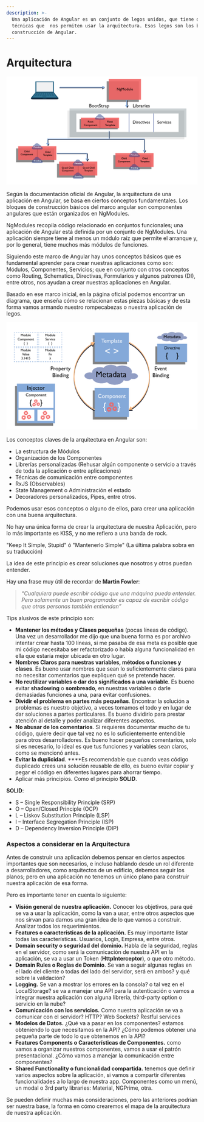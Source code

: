 ```yaml
---
description: >-
  Una aplicación de Angular es un conjunto de legos unidos, que tiene diferentes
  técnicas que  nos permiten usar la arquitectura. Esos legos son los bloques de
  construcción de Angular.
---
```


# Arquitectura

![](../../../.gitbook/assets/slidespng_mesa-de-trabajo-1.png)

Según la documentación oficial de Angular, la arquitectura de una aplicación en Angular, se basa en ciertos conceptos fundamentales. Los bloques de construcción básicos del marco angular son componentes angulares que están organizados en NgModules. 

NgModules recopila código relacionado en conjuntos funcionales; una aplicación de Angular está definida por un conjunto de NgModules. Una aplicación siempre tiene al menos un módulo raíz que permite el arranque y, por lo general, tiene muchos más módulos de funciones.

Siguiendo este marco de Angular hay unos conceptos básicos que es fundamental aprender para crear nuestras aplicaciones como son: Módulos, Componentes, Servicios; que en conjunto con otros conceptos como Routing, Schematics, Directivas, Formularios y algunos patrones \(DI\), entre otros, nos ayudan a crear nuestras aplicaciones en Angular.

Basado en ese marco inicial, en la página oficial podemos encontrar un diagrama, que enseña cómo se relacionan estas piezas básicas y de esta forma vamos armando nuestro rompecabezas o nuestra aplicación de legos.

![](../../../.gitbook/assets/slidespng_mesa-de-trabajo-1-copia.png)

Los conceptos claves de la arquitectura en Angular son:

* La estructura de Módulos
* Organización de los Componentes
* Librerías personalizadas \(Rehusar algún componente o servicio a través de toda la aplicación o entre aplicaciones\)
* Técnicas de comunicación entre componentes
* RxJS \(Observables\)
* State Management  o Administración el estado
* Decoradores personalizados, Pipes, entre otros.

Podemos usar esos conceptos o alguno de ellos,  para crear una aplicación con una buena arquitectura.

No hay una única forma de crear la arquitectura de nuestra Aplicación, pero lo más importante es KISS, y no me refiero a una banda de rock.

"Keep It Simple, Stupid" ó "Mantenerlo Simple" \(La última palabra sobra en su traducción\)

La idea de este principio es crear soluciones que nosotros y otros puedan entender.

Hay una frase muy útil de recordar de  **Martin Fowler**:

> _“Cualquiera puede escribir código que una máquina pueda entender. Pero solamente un buen programador es capaz de escribir código que otras personas también entiendan”_

Tips alusivos de este principio son:

* **Mantener los métodos y Clases pequeñas** \(pocas líneas de código\). Una vez un desarrollador me dijo que una buena forma es por archivo intentar crear hasta 100 líneas, si me pasaba de esa meta es posible que mi código necesitaba ser refactorizado o había alguna funcionalidad en ella que estaría mejor ubicada en otro lugar.
* **Nombres Claros para nuestras variables, métodos o funciones y clases**. Es bueno usar nombres que sean lo suficientemente claros para no necesitar comentarios que expliquen qué se pretende hacer.
* **No reutilizar variables o dar dos significados a una variable**. Es bueno evitar **shadowing** o **sombreado**, en nuestras variables o darle demasiadas funciones a una, para evitar confusiones.
* **Dividir el problema en partes más pequeñas**. Encontrar la solución a problemas es nuestro objetivo, a veces tomamos el todo y en lugar de dar soluciones a partes particulares. Es bueno dividirlo para prestar atención al detalle y poder analizar diferentes aspectos.
* **No abusar de los comentarios**. Si requieres documentar mucho de tu código, quiere decir que tal vez no es lo suficientemente entendible para otros desarrolladores. Es bueno hacer pequeños comentarios, solo si es necesario, lo ideal es que tus funciones y variables sean claros, como se mencionó antes.
* **Evitar la duplicidad**.  ****Es recomendable que cuando veas código duplicado crees una solución reusable de ello, es bueno evitar copiar y pegar el código en diferentes lugares para ahorrar tiempo.
* Aplicar más principios. Como el principio **SOLID**. 

**SOLID**:

* S – Single Responsibility Principle \(SRP\)
* O – Open/Closed Principle \(OCP\)
* L – Liskov Substitution Principle \(LSP\)
* I – Interface Segregation Principle \(ISP\)
* D – Dependency Inversion Principle \(DIP\)

### Aspectos a considerar en la Arquitectura

Antes de construir una aplicación debemos pensar en ciertos aspectos importantes que son necesarios, e incluso hablando desde un rol diferente a desarrolladores, como arquitectos de un edificio, debemos seguir los planos; pero en una aplicación no tenemos un único plano para construir nuestra aplicación de esa forma.  

Pero es importante tener en cuenta lo siguiente:

* **Visión general de nuestra aplicación.** Conocer los objetivos, para qué se va a usar la aplicación, como la van a usar, entre otros aspectos que nos sirvan para darnos una gran idea de lo que vamos a construir. Analizar todos los requerimientos.
* **Features o características de la aplicación.** Es muy importante listar todas las características. Usuarios, Login, Empresa, entre otros.
* **Domain security o seguridad del dominio.** Habla de la seguridad, reglas en el servidor, como será la comunicación de nuestra API en la aplicación, se va a usar un Token \(**HttpInterceptor**\), o que otro método.
* **Domain Rules o Reglas de Dominio**. Se van a seguir algunas reglas en el lado del cliente o todas del lado del servidor, será en ambos? y qué sobre la validación?
* **Logging.** Se van a mostrar los errores en la consola? o tal vez en el LocalStorage? se va a manejar una API para la autenticación o vamos a integrar nuestra aplicación con alguna librería, third-party option o servicio en la nube?
* **Comunicación con los servicios.** Como nuestra aplicación se va a comunicar con el servidor? HTTP? Web Sockets? Restful services
* **Modelos de Datos.** ¿Qué va a pasar en los componentes? estamos obteniendo lo que necesitamos en la API? ¿Cómo podemos obtener una pequeña parte de todo lo que obtenemos en la API?
* **Features Components o Características de Componentes.** como vamos a organizar nuestros componentes, vamos a usar el patrón presentacional. ¿Cómo vamos a manejar la comunicación entre componentes?
* **Shared Functionality o funcionalidad compartida.** tenemos que definir varios aspectos sobre la aplicación, si vamos a compartir diferentes funcionalidades a lo largo de nuestra app. Componentes como un menú, un modal o 3rd party libraries: Material, NGPrime, otra.

Se pueden definir muchas más consideraciones, pero las anteriores podrían ser nuestra base, la forma en cómo crearemos el mapa de la arquitectura de nuestra aplicación. 



